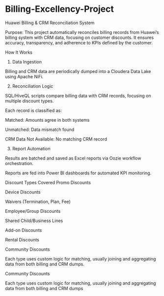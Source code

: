 # Billing-Excellency-Project
Huawei Billing & CRM Reconciliation System

Purpose:
This project automatically reconciles billing records from Huawei’s billing system with CRM data, focusing on customer discounts. It ensures accuracy, transparency, and adherence to KPIs defined by the customer.

How It Works
1. Data Ingestion

Billing and CRM data are periodically dumped into a Cloudera Data Lake using Apache NiFi.

2. Reconciliation Logic

SQL/HiveQL scripts compare billing data with CRM records, focusing on multiple discount types.

Each record is classified as:

Matched: Amounts agree in both systems

Unmatched: Data mismatch found

CRM Data Not Available: No matching CRM record

3. Report Automation

Results are batched and saved as Excel reports via Oozie workflow orchestration.

Reports are fed into Power BI dashboards for automated KPI monitoring.

Discount Types Covered
Promo Discounts

Device Discounts

Waivers (Termination, Plan, Fee)

Employee/Group Discounts

Shared Child/Business Lines

Add-on Discounts

Rental Discounts

Community Discounts

Each type uses custom logic for matching, usually joining and aggregating data from both billing and CRM dumps.

Community Discounts

Each type uses custom logic for matching, usually joining and aggregating data from both billing and CRM dumps

